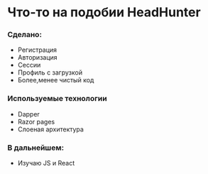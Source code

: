 <h1>Что-то на подобии HeadHunter</h1>
<h3>Сделано:</h3>
<ul>
<li>Регистрация</li>
<li>Авторизация</li>
<li>Сессии</li>
<li>Профиль с загрузкой</li>
<li>Более,менее чистый код</li>
</ul>
<h3>Используемые технологии</h3>
<ul>
<li>Dapper</li>
<li>Razor pages</li>
<li>Слоеная архитектура</li>
</ul>
<h3>В дальнейшем:</h3>
<ul>
<li>Изучаю JS и React </li>
